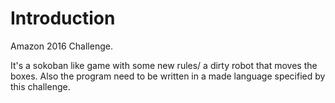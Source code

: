 # Introduction #

Amazon 2016 Challenge.

It's a sokoban like game with some new rules/ a dirty robot that moves the
boxes. Also the program need to be written in a made language specified by this
challenge.

